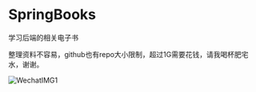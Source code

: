 # SpringBooks
学习后端的相关电子书

整理资料不容易，github也有repo大小限制，超过1G需要花钱，请我喝杯肥宅水，谢谢。

![WechatIMG1](https://github.com/niuxinghua/SpringBooks/blob/master/WechatIMG1.jpeg?raw=true)